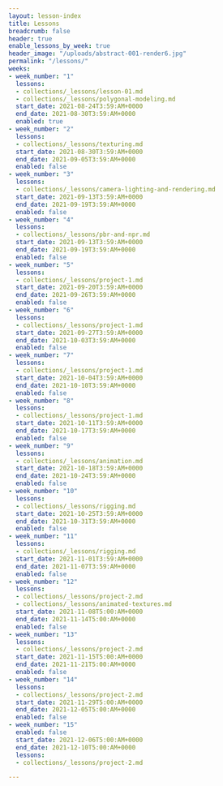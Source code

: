 ```yaml
---
layout: lesson-index
title: Lessons
breadcrumb: false
header: true
enable_lessons_by_week: true
header_image: "/uploads/abstract-001-render6.jpg"
permalink: "/lessons/"
weeks:
- week_number: "1"
  lessons:
  - collections/_lessons/lesson-01.md
  - collections/_lessons/polygonal-modeling.md
  start_date: 2021-08-24T3:59:AM+0000
  end_date: 2021-08-30T3:59:AM+0000
  enabled: true
- week_number: "2"
  lessons:
  - collections/_lessons/texturing.md
  start_date: 2021-08-30T3:59:AM+0000
  end_date: 2021-09-05T3:59:AM+0000
  enabled: false
- week_number: "3"
  lessons:
  - collections/_lessons/camera-lighting-and-rendering.md
  start_date: 2021-09-13T3:59:AM+0000
  end_date: 2021-09-19T3:59:AM+0000
  enabled: false
- week_number: "4"
  lessons:
  - collections/_lessons/pbr-and-npr.md
  start_date: 2021-09-13T3:59:AM+0000
  end_date: 2021-09-19T3:59:AM+0000
  enabled: false
- week_number: "5"
  lessons:
  - collections/_lessons/project-1.md
  start_date: 2021-09-20T3:59:AM+0000
  end_date: 2021-09-26T3:59:AM+0000
  enabled: false
- week_number: "6"
  lessons:
  - collections/_lessons/project-1.md
  start_date: 2021-09-27T3:59:AM+0000
  end_date: 2021-10-03T3:59:AM+0000
  enabled: false
- week_number: "7"
  lessons:
  - collections/_lessons/project-1.md
  start_date: 2021-10-04T3:59:AM+0000
  end_date: 2021-10-10T3:59:AM+0000
  enabled: false
- week_number: "8"
  lessons:
  - collections/_lessons/project-1.md
  start_date: 2021-10-11T3:59:AM+0000
  end_date: 2021-10-17T3:59:AM+0000
  enabled: false
- week_number: "9"
  lessons:
  - collections/_lessons/animation.md
  start_date: 2021-10-18T3:59:AM+0000
  end_date: 2021-10-24T3:59:AM+0000
  enabled: false
- week_number: "10"
  lessons:
  - collections/_lessons/rigging.md
  start_date: 2021-10-25T3:59:AM+0000
  end_date: 2021-10-31T3:59:AM+0000
  enabled: false
- week_number: "11"
  lessons:
  - collections/_lessons/rigging.md
  start_date: 2021-11-01T3:59:AM+0000
  end_date: 2021-11-07T3:59:AM+0000
  enabled: false
- week_number: "12"
  lessons:
  - collections/_lessons/project-2.md
  - collections/_lessons/animated-textures.md
  start_date: 2021-11-08T5:00:AM+0000
  end_date: 2021-11-14T5:00:AM+0000
  enabled: false
- week_number: "13"
  lessons:
  - collections/_lessons/project-2.md
  start_date: 2021-11-15T5:00:AM+0000
  end_date: 2021-11-21T5:00:AM+0000
  enabled: false
- week_number: "14"
  lessons:
  - collections/_lessons/project-2.md
  start_date: 2021-11-29T5:00:AM+0000
  end_date: 2021-12-05T5:00:AM+0000
  enabled: false
- week_number: "15"
  enabled: false
  start_date: 2021-12-06T5:00:AM+0000
  end_date: 2021-12-10T5:00:AM+0000
  lessons:
  - collections/_lessons/project-2.md

---
```

